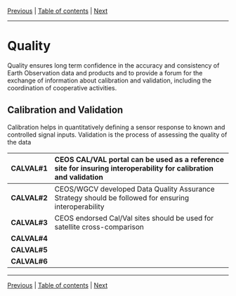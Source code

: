 [Previous](Interface.md) | [Table of contents](README.md) | [Next](Policy.md)
***
# **Quality**

Quality ensures long term  confidence in the accuracy and consistency of Earth Observation data and products and to provide a forum for the exchange of information about calibration and validation, including the coordination of cooperative activities. 

## Calibration and Validation 

Calibration helps in quantitatively defining a sensor response to known and controlled signal inputs. Validation is the process of assessing the quality of the data

| CALVAL\#1 | CEOS CAL/VAL portal can be used as a reference site for insuring interoperability for calibration and validation |
| :---- | :---- |
| **CALVAL\#2** | CEOS/WGCV developed Data Quality Assurance Strategy should be followed for ensuring interoperability |
| **CALVAL\#3** | CEOS endorsed Cal/Val sites should be used for satellite cross-comparison |
| **CALVAL\#4** |  |
| **CALVAL\#5** |  |
| **CALVAL\#6** |  |



***
[Previous](Interface.md) | [Table of contents](README.md) | [Next](Policy.md)
